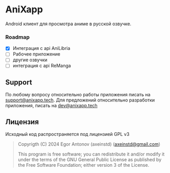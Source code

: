 # AniXapp
Android клиент для просмотра аниме в русской озвучке.

### Roadmap
- [x] Интеграция с api AniLibria
- [ ] Рабочее приложение
- [ ] другие озвучки
- [ ] интеграция с api ReManga

## Support
По любому вопросу относительно работы приложения писать на support@anixapp.tech. Для предложений относительно разработки приложения, писать на dev@anixapp.tech

## Лицензия
Исходный код распространяется под лицензией GPL v3

> Copyrigth (C) 2024 Egor Antonov (axeinstd) (axeinstd@gmail.com)
> 
> This program is free software; you can redistribute it and/or modify it under the terms of the GNU General Public License as published by the Free Software Foundation; either version 3 of the License.
